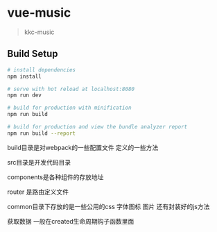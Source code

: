 # vue-music

> kkc-music

## Build Setup

``` bash
# install dependencies
npm install

# serve with hot reload at localhost:8080
npm run dev

# build for production with minification
npm run build

# build for production and view the bundle analyzer report
npm run build --report


```
build目录是对webpack的一些配置文件 定义的一些方法

src目录是开发代码目录

components是各种组件的存放地址

router 是路由定义文件

common目录下存放的是一些公用的css 字体图标 图片 还有封装好的js方法

获取数据 一般在created生命周期钩子函数里面

